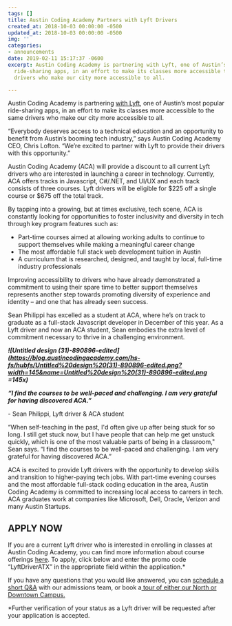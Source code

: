 ```yaml
---
tags: []
title: Austin Coding Academy Partners with Lyft Drivers
created_at: 2018-10-03 00:00:00 -0500
updated_at: 2018-10-03 00:00:00 -0500
img: ''
categories:
- announcements
date: 2019-02-11 15:17:37 -0600
excerpt: Austin Coding Academy is partnering with Lyft, one of Austin’s most popular
  ride-sharing apps, in an effort to make its classes more accessible to the same
  drivers who make our city more accessible to all.

---
```

Austin Coding Academy is partnering [with Lyft](https://sites.google.com/lyft.com/lyftaustinonboarding/driver-deals/education), one of Austin’s most popular ride-sharing apps, in an effort to make its classes more accessible to the same drivers who make our city more accessible to all.

“Everybody deserves access to a technical education and an opportunity to benefit from Austin’s booming tech industry,” says Austin Coding Academy CEO, Chris Lofton. “We’re excited to partner with Lyft to provide their drivers with this opportunity.”

Austin Coding Academy (ACA) will provide a discount to all current Lyft drivers who are interested in launching a career in technology. Currently, ACA offers tracks in Javascript, C#/.NET, and UI/UX and each track consists of three courses. Lyft drivers will be eligible for $225 off a single course or $675 off the total track.

By tapping into a growing, but at times exclusive, tech scene, ACA is constantly looking for opportunities to foster inclusivity and diversity in tech through key program features such as:

* Part-time courses aimed at allowing working adults to continue to support themselves while making a meaningful career change
* The most affordable full stack web development tuition in Austin
* A curriculum that is researched, designed, and taught by local, full-time industry professionals

Improving accessibility to drivers who have already demonstrated a commitment to using their spare time to better support themselves represents another step towards promoting diversity of experience and identity – and one that has already seen success.

Sean Philippi has excelled as a student at ACA, where he’s on track to graduate as a full-stack Javascript developer in December of this year. As a Lyft driver and now an ACA student, Sean embodies the extra level of commitment necessary to thrive in a challenging environment.

**_!\[Untitled design (31)-890896-edited\](https://blog.austincodingacademy.com/hs-fs/hubfs/Untitled%20design%20(31)-890896-edited.png?width=145&name=Untitled%20design%20(31)-890896-edited.png =145x)_**

**_“I find the courses to be well-paced and challenging. I am very grateful for having discovered ACA.”_**

\- Sean Philippi, Lyft driver & ACA student

“When self-teaching in the past, I'd often give up after being stuck for so long. I still get stuck now, but I have people that can help me get unstuck quickly, which is one of the most valuable parts of being in a classroom," Sean says. “I find the courses to be well-paced and challenging. I am very grateful for having discovered ACA.”

ACA is excited to provide Lyft drivers with the opportunity to develop skills and transition to higher-paying tech jobs. With part-time evening courses and the most affordable full-stack coding education in the area, Austin Coding Academy is committed to increasing local access to careers in tech. ACA graduates work at companies like Microsoft, Dell, Oracle, Verizon and many Austin Startups.

## **APPLY NOW**

If you are a current Lyft driver who is interested in enrolling in classes at Austin Coding Academy, you can find more information about course offerings [here](https://austincodingacademy.com/why/). To apply, click below and enter the promo code “LyftDriverATX” in the appropriate field within the application.*

If you have any questions that you would like answered, you can [schedule a short Q&A](https://acaappointment.acuityscheduling.com/schedule.php?appointmentType=1406673) with our admissions team, or book a[ tour of either our North or Downtown Campus.](https://info.austincodingacademy.com/schedule-a-tour)

\*Further verification of your status as a Lyft driver will be requested after your application is accepted.